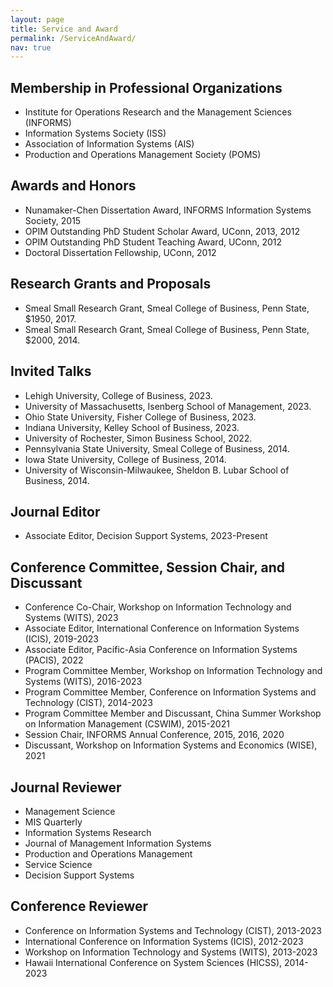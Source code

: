 ```yaml
---
layout: page
title: Service and Award
permalink: /ServiceAndAward/
nav: true
---
```


## Membership in Professional Organizations
- Institute for Operations Research and the Management Sciences (INFORMS)
- Information Systems Society (ISS)
- Association of Information Systems (AIS)
- Production and Operations Management Society (POMS)
  
## Awards and Honors
- Nunamaker-Chen Dissertation Award, INFORMS Information Systems Society, 2015
- OPIM Outstanding PhD Student Scholar Award, UConn, 2013, 2012
- OPIM Outstanding PhD Student Teaching Award, UConn, 2012
- Doctoral Dissertation Fellowship, UConn, 2012

## Research Grants and Proposals
- Smeal Small Research Grant, Smeal College of Business, Penn State, $1950, 2017.
- Smeal Small Research Grant, Smeal College of Business, Penn State, $2000, 2014.


## Invited Talks
- Lehigh University, College of Business, 2023.
- University of Massachusetts, Isenberg School of Management, 2023.
- Ohio State University, Fisher College of Business, 2023.
- Indiana University, Kelley School of Business, 2023.
- University of Rochester, Simon Business School, 2022.
- Pennsylvania State University, Smeal College of Business, 2014.
- Iowa State University, College of Business, 2014.
- University of Wisconsin-Milwaukee, Sheldon B. Lubar School of Business, 2014.

## Journal Editor
- Associate Editor, Decision Support Systems, 2023-Present

## Conference Committee, Session Chair, and Discussant
- Conference Co-Chair, Workshop on Information Technology and Systems (WITS), 2023
- Associate Editor, International Conference on Information Systems (ICIS), 2019-2023
- Associate Editor, Pacific-Asia Conference on Information Systems (PACIS), 2022
- Program Committee Member, Workshop on Information Technology and Systems (WITS), 2016-2023
- Program Committee Member, Conference on Information Systems and Technology (CIST), 2014-2023
- Program Committee Member and Discussant, China Summer Workshop on Information Management (CSWIM), 2015-2021
- Session Chair, INFORMS Annual Conference, 2015, 2016, 2020
- Discussant, Workshop on Information Systems and Economics (WISE), 2021

## Journal Reviewer
- Management Science
- MIS Quarterly
- Information Systems Research
- Journal of Management Information Systems
- Production and Operations Management
- Service Science
- Decision Support Systems
  
## Conference Reviewer
- Conference on Information Systems and Technology (CIST), 2013-2023
- International Conference on Information Systems (ICIS), 2012-2023
- Workshop on Information Technology and Systems (WITS), 2013-2023
- Hawaii International Conference on System Sciences (HICSS), 2014-2023


